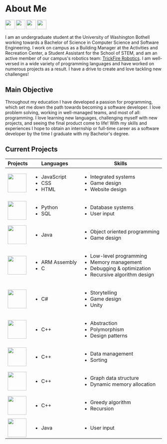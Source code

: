 # About Me
<a href="https://e11aw.github.io/Ella-Personal-Website/index.html"><img src="https://github.com/user-attachments/assets/0ebefd64-da9b-408e-8db4-4560f371a91a" height=30/></a>
<a href="https://www.linkedin.com/in/ella-williams2024/"><img src="https://github.com/user-attachments/assets/6ac8d626-ff34-40e3-ad60-473d975262da" height=30/></a>
<a href="https://devpost.com/E11aW?ref_content=user-portfolio&ref_feature=portfolio&ref_medium=global-nav"><img src="https://github.com/user-attachments/assets/78cc54ba-22f5-48ff-ae28-e037a88065d3" height=30/></a>
<a href="https://leetcode.com/u/e11aw/"><img src="https://github.com/user-attachments/assets/8ab8e07e-1d5d-486f-bf48-456ccc517b64" height=30/></a>

I am an undergraduate student at the University of Washington Bothell working towards a Bachelor of Science in Computer Science and Software Engineering. I work on campus as a Building Manager at the Activities and Recreation Center, a Student Assistant for the School of STEM, and am an active member of our campus's robotics team: [TrickFire Robotics](https://www.trickfirerobotics.com/). I am well-versed in a wide variety of programming languages and have worked on numerous projects as a result. I have a drive to create and love tackling new challenges!

## Main Objective
Throughout my education I have developed a passion for programming, which set me down the path towards becoming a software developer. I love problem solving, working in well-managed teams, and most of all: programming. I love learning new languages, challenging myself with new projects, and seeing the final product come to life! With my skills and experiences I hope to obtain an internship or full-time career as a software developer by the time I graduate with my Bachelor's degree.

## Current Projects
| Projects | Languages | Skills |
|----------|-----------|--------|
<a href = "https://github.com/ClaytonMcArthur/Hackathon.git"><img src="https://github.com/user-attachments/assets/34f189ab-ce7e-4edc-b825-71bfc91f77ec" height=60 max-height=60/></a> | <ul><li>JavaScript</li><li>CSS</li><li>HTML</li></ul> | <ul><li>Integrated systems</li><li>Game design</li><li>Website design</li></ul> |
<a href = "https://github.com/E11aW/elementary-school-database"><img src="https://github.com/user-attachments/assets/40c5a303-e0eb-46a0-8425-af95165a869f" height=60 max-height=60/></a> | <ul><li>Python</li><li>SQL</li></ul> | <ul><li>Database systems</li><li>User input</li></ul> |
<a href = "https://github.com/E11aW/Saving-SuperSlimeLand"><img src="https://github.com/user-attachments/assets/a98f3917-b4d6-46fa-a13f-a1f68fc56936" height=60 max-height=60/></a> | <ul><li>Java</li></ul> | <ul><li>Object oriented programming</li><li>Game design</li></ul> |
<a href = "https://github.com/E11aW/C-Standard-Library-in-ARM-Assembly"><img src="https://github.com/user-attachments/assets/e05c51f4-9373-499b-a8c4-b127935302de" height=60 max-height=60/></a> | <ul><li>ARM Assembly</li><li>C</li></ul> | <ul><li>Low-level programming</li><li>Memory management</li><li>Debugging & optimization</li><li>Recursive algorithm design</li></ul> |
<a href = "https://github.com/E11aW/Sssssnake-It-Till-You-Make-It"><img src="https://github.com/user-attachments/assets/c3a71fc3-206b-4d80-90b4-2412345d1362" height=60 max-height=60/></a> | <ul><li>C#</li></ul> | <ul><li>Storytelling</li><li>Game design</li><li>Unity</li></ul> |
<a href = "https://github.com/E11aW/Movie-Store"><img src="https://github.com/user-attachments/assets/41366c52-e968-49a7-99bb-a8aeebfab075" height=60 max-height=60/></a> |<ul><li>C++</li></ul> | <ul><li>Abstraction</li><li>Polymorphism</li><li>Design patterns</li></ul> |
<a href = "https://github.com/E11aW/Sorting-Algorithms"><img src="https://github.com/user-attachments/assets/b7aeec2a-1f3c-4b40-9d04-a08e11488936" height=60 max-height=60/></a> |<ul><li>C++</li></ul> |<ul><li>Data management</li><li>Sorting</li></ul> |
<a href = "https://github.com/E11aW/Graph-Algorithms"><img src="https://github.com/user-attachments/assets/942e77f4-a260-475b-8616-e7f43f5e308f" height=60 max-height=60/></a> |<ul><li>C++</li></ul> |<ul><li>Graph data structure</li><li>Dynamic memory allocation</li></ul> |
<a href = "https://github.com/E11aW/Greedy-Robot"><img src="https://github.com/user-attachments/assets/d8ef455e-613c-48c5-8b17-270270894f5f" height=60 max-height=60/></a> |<ul><li>C++</li></ul> |<ul><li>Greedy algorithm</li><li>Recursion</li></ul> |
<a href = "https://github.com/E11aW/Student-Services-Desk"><img src="https://github.com/user-attachments/assets/4c773afe-4965-449d-9fd3-b94e77950443" height=60 max-height=60/></a> |<ul><li>Java</li></ul> | <ul><li>User input</li></ul> |
